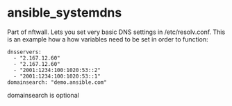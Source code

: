 # ansible_systemdns
Part of nftwall. Lets you set very basic DNS settings in /etc/resolv.conf.
This is an example how a how variables need to be set in order to function:
```
dnsservers:
  - "2.167.12.60"
  - "2.167.12.60"
  - "2001:1234:100:1020:53::2"
  - "2001:1234:100:1020:53::1"
domainsearch: "demo.ansible.com"

```
domainsearch is optional

